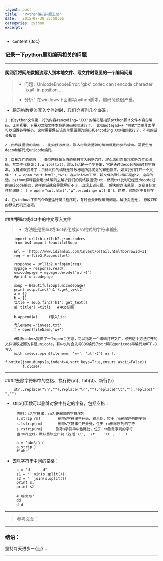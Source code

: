 ```yaml
---
layout: post
title:  "Python编码问题汇总"
date:   2015-07-30 20:50:05
categories: python
excerpt: 
---
```


* content
{:toc}


### 记录一下python里和编码相关的问题

---

#### 爬网页将网络数据流写入到本地文件、写文件时常见的一个编码问题

> * 问题：UnicodeEncodeError: 'gbk' codec can't encode character '\xa0' in position ... 

> * 分析：在windows下面编写python脚本，编码问题很严重。

   * 将网络数据流写入文件时时，我们会遇到几个编码：

    1：如python文件第一行的内容#encoding='XXX'的编码是指该python脚本文件本身的编码，无关紧要。只要XXX和文件本身的编码相同就行了。 比如notepad++ "格式"菜单里面里可以设置各种编码，这时需要保证该菜单里设置的编码和encoding XXX相同就行了，不同的话会报错

    2：网络数据流的编码 ： 比如获取网页，那么网络数据流的编码就是网页的编码。需要使用decode解码成unicode编码。

    3：目标文件的编码 ： 要将网络数据流的编码写入到新文件，那么我们需要指定新文件的编码。写文件代码如：f.write(txt)，那么txt是一个字符串，它是通过decode解码过的字符串。关键点就要来了：目标文件的编码是导致标题所指问题的罪魁祸首。如果我们打开一个文件： f = open("out.html","w")，在windows下面，新文件的默认编码是gbk，这样的话，python解释器会用gbk编码去解析我们的网络数据流txt，然而txt此时已经是decode过的unicode编码，这样的话就会导致解析不了，出现上述问题。 解决的办法就是，改变目标文件的编码： f = open("out.html","w",encoding='utf-8')。这样，问题将不复存在
    
    4. 在windows下面的CMD里运行爬虫程序时，有时也会出现编码问题。解决办法是： 修改CMD的默认代码页选项。
    
---

####把list或dict中的中文写入文件

> * 方法是是把list或dict转化成josn格式的字符串输出
            
        import urllib,urllib2,json,codecs
        from bs4 import BeautifulSoup  
            
        url = 'http://www.idianhui.com/invest/detail.html?borrowid=11'
        req = urllib2.Request(url)
            
        response = urllib2.urlopen(req)
        mypage = response.read()
        unicodepage = mypage.decode("utf-8")
        #print unicodepage
      
        soup = BeautifulSoup(unicodepage)
        print soup.find('h1').get_text()
        a = {}
        b = []
        title = soup.find('h1').get_text()
        a['title'] =title   #中文标题
        
        b.append(a)     #存入list
        
        fileName ='invest.txt'
        f = open(fileName,'w+')
        
        #模块codecs提供了一个open()方法，可以指定一个编码打开文件，使用这个方法打开的文件读取返回的将是unicode。有中文时会先将GBK编码的str解码为unicode再编码为UTF-8写入
        with codecs.open(filename, 'w+', 'utf-8') as f:
            f.write(json.dumps(a,indent=4,sort_keys=True,ensure_ascii=False))
            f.close()
        
        
---        

####去除字符串中的空格、换行符(\n)、tab(\t)、新行(\r)

        str..replace("\n","").replace("\r","").replace("\t","").replace(" ","")
        
* strip()函数可以删除对象中特定的字符，包括空格：

        声明：s为字符串，rm为要删除的字符序列
        s.strip(rm)        删除s字符串中开头、结尾处，位于 rm删除序列的字符
        s.lstrip(rm)       删除s字符串中开头处，位于 rm删除序列的字符
        s.rstrip(rm)      删除s字符串中结尾处，位于 rm删除序列的字符
        当rm为空时，默认删除空白符（包括'\n', '\r',  '\t',  ' ')
        
        a = 'abc\r\n'
        a.strip()
        #'abc'

        
* 去除字符串中间的空格：

        s = "d      d"
        s1 = ''join(s.split())
        s2 = ' 'join(s.split())
        print s1
        print s2 
        
        # 输出为：
        dd
        d d       
        
---

> 参考文章：

---

### 结语：

坚持每天进步一点点...

---